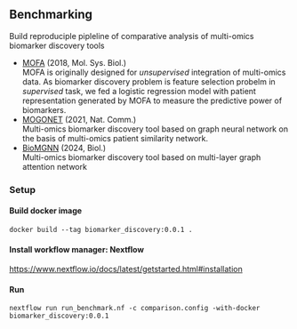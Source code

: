 ## Benchmarking

Build reproduciple pipleline of comparative analysis of multi-omics biomarker discovery tools

- <a href="https://www.embopress.org/doi/pdf/10.15252/msb.20178124"> MOFA</a> (2018, Mol. Sys. Biol.)  <br>
  MOFA is originally designed for *unsupervised* integration of multi-omics data. As biomarker discovery problem is feature selection probelm in *supervised* task, we fed a logistic regression model with patient representation generated by MOFA to measure the predictive power of biomarkers.
- <a href="https://www.nature.com/articles/s41467-021-23774-w"> MOGONET</a> (2021, Nat. Comm.) <br> 
  Multi-omics biomarker discovery tool based on graph neural network on the basis of multi-omics patient similarity network.
- <a href="https://www.nature.com/articles/s41467-021-23774-w"> BioMGNN</a> (2024, Biol.) <br> 
  Multi-omics biomarker discovery tool based on multi-layer graph attention network

### Setup
#### Build docker image
~~~
docker build --tag biomarker_discovery:0.0.1 .
~~~
#### Install workflow manager: Nextflow

https://www.nextflow.io/docs/latest/getstarted.html#installation

#### Run
~~~
nextflow run run_benchmark.nf -c comparison.config -with-docker biomarker_discovery:0.0.1
~~~
